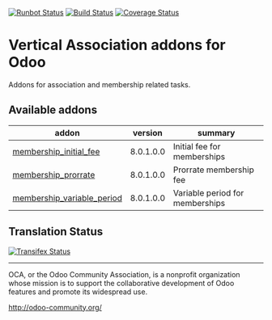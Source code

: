 [![Runbot Status](https://runbot.odoo-community.org/runbot/badge/flat/208/8.0.svg)](https://runbot.odoo-community.org/runbot/repo/github-com-oca-vertical-association-208)
[![Build Status](https://travis-ci.org/OCA/vertical-association.svg?branch=8.0)](https://travis-ci.org/OCA/vertical-association)
[![Coverage Status](https://coveralls.io/repos/OCA/vertical-association/badge.svg?branch=8.0)](https://coveralls.io/r/OCA/vertical-association?branch=8.0)

# Vertical Association addons for Odoo 

Addons for association and membership related tasks.

[//]: # (addons)
Available addons
----------------
addon | version | summary
--- | --- | ---
[membership_initial_fee](membership_initial_fee/) | 8.0.1.0.0 | Initial fee for memberships
[membership_prorrate](membership_prorrate/) | 8.0.1.0.0 | Prorrate membership fee
[membership_variable_period](membership_variable_period/) | 8.0.1.0.0 | Variable period for memberships

[//]: # (end addons)

Translation Status
------------------
[![Transifex Status](https://www.transifex.com/projects/p/OCA-vertical-association-8-0/chart/image_png)](https://www.transifex.com/projects/p/OCA-vertical-association-8-0)

----

OCA, or the Odoo Community Association, is a nonprofit organization whose
mission is to support the collaborative development of Odoo features and
promote its widespread use.

http://odoo-community.org/
